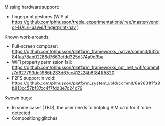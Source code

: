 Missing hardware support:
- fingerprint gestures (WIP at https://github.com/phhusson/treble_experimentations/tree/master/vendor-HAL/Huawei/fingerprint-nav )

Known work-arounds:
- Full-screen composer: https://github.com/phhusson/platform_frameworks_native/commit/632d84faa78ab02286d7663efdd325d374a9d9ba
- WiFi property permission fail: https://github.com/phhusson/platform_frameworks_opt_net_wifi/commit/7d627793de0986b233d67cc412224b8f84ff5820
- F2FS support in vold: https://github.com/phhusson/platform_system_vold/commit/6e3631f1fa8b813cc57bf37cc4f7fdd3e7c24c79

Kwown bugs:
- In some cases (TBD), the user needs to hotplug SIM card for it to be detected
- Compositiong glitches
